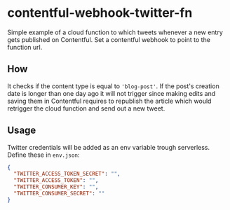 # contentful-webhook-twitter-fn

Simple example of a cloud function to which tweets whenever a new entry gets published on Contentful.
Set a contentful webhook to point to the function url.

## How

It checks if the content type is equal to `'blog-post'`. If the post's creation date is longer than one day ago it will not trigger since making edits and saving them in Contentful requires to republish the article which would retrigger the cloud function and send out a new tweet.

## Usage

Twitter credentials will be added as an env variable trough serverless.
Define these in `env.json`:

```json
{
  "TWITTER_ACCESS_TOKEN_SECRET": "",
  "TWITTER_ACCESS_TOKEN": "",
  "TWITTER_CONSUMER_KEY": "",
  "TWITTER_CONSUMER_SECRET": ""
}
```
